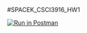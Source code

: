 #SPACEK_CSCI3916_HW1

[![Run in Postman](https://run.pstmn.io/button.svg)](https://app.getpostman.com/run-collection/d20abc59eda6c604ce90#?env%5BCSCI3916_HW1%5D=W3sia2V5IjoiZWNob1BocmFzZSIsInZhbHVlIjoiSGVsbG8gVGhlcmUiLCJlbmFibGVkIjp0cnVlLCJ0eXBlIjoidGV4dCJ9XQ==)
